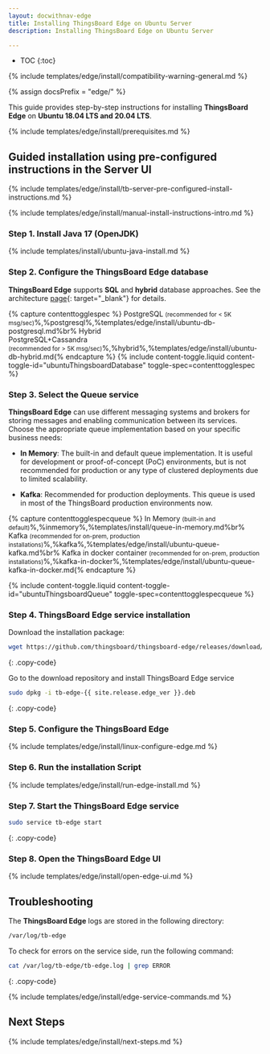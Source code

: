 ```yaml
---
layout: docwithnav-edge
title: Installing ThingsBoard Edge on Ubuntu Server
description: Installing ThingsBoard Edge on Ubuntu Server

---
```


* TOC
{:toc}

{% include templates/edge/install/compatibility-warning-general.md %}

{% assign docsPrefix = "edge/" %}

This guide provides step-by-step instructions for installing **ThingsBoard Edge** on **Ubuntu 18.04 LTS and 20.04 LTS**.

{% include templates/edge/install/prerequisites.md %}

## Guided installation using pre-configured instructions in the Server UI

{% include templates/edge/install/tb-server-pre-configured-install-instructions.md %}

{% include templates/edge/install/manual-install-instructions-intro.md %}

### Step 1. Install Java 17 (OpenJDK) 

{% include templates/install/ubuntu-java-install.md %}

### Step 2. Configure the ThingsBoard Edge database

**ThingsBoard Edge** supports **SQL** and **hybrid** database approaches. See the architecture [page](/docs/reference/#sql-vs-nosql-vs-hybrid-database-approach){: target="_blank"} for details.

{% capture contenttogglespec %}
PostgreSQL <small>(recommended for < 5K msg/sec)</small>%,%postgresql%,%templates/edge/install/ubuntu-db-postgresql.md%br%
Hybrid <br>PostgreSQL+Cassandra<br><small>(recommended for > 5K msg/sec)</small>%,%hybrid%,%templates/edge/install/ubuntu-db-hybrid.md{% endcapture %}
{% include content-toggle.liquid content-toggle-id="ubuntuThingsboardDatabase" toggle-spec=contenttogglespec %}

### Step 3. Select the Queue service

**ThingsBoard Edge** can use different messaging systems and brokers for storing messages and enabling communication between its services. Choose the appropriate queue implementation based on your specific business needs:

* **In Memory**: The built-in and default queue implementation. It is useful for development or proof-of-concept (PoC) environments, but is not recommended for production or any type of clustered deployments due to limited scalability.

* **Kafka**: Recommended for production deployments. This queue is used in most of the ThingsBoard production environments now.

{% capture contenttogglespecqueue %}
In Memory <small>(built-in and default)</small>%,%inmemory%,%templates/install/queue-in-memory.md%br%
Kafka <small>(recommended for on-prem, production installations)</small>%,%kafka%,%templates/edge/install/ubuntu-queue-kafka.md%br%
Kafka in docker container <small>(recommended for on-prem, production installations)</small>%,%kafka-in-docker%,%templates/edge/install/ubuntu-queue-kafka-in-docker.md{% endcapture %}

{% include content-toggle.liquid content-toggle-id="ubuntuThingsboardQueue" toggle-spec=contenttogglespecqueue %}

### Step 4. ThingsBoard Edge service installation

Download the installation package:

```bash
wget https://github.com/thingsboard/thingsboard-edge/releases/download/{{ site.release.edge_tag }}/tb-edge-{{ site.release.edge_ver }}.deb
```
{: .copy-code}

Go to the download repository and install ThingsBoard Edge service

```bash
sudo dpkg -i tb-edge-{{ site.release.edge_ver }}.deb
```
{: .copy-code}

### Step 5. Configure the ThingsBoard Edge

{% include templates/edge/install/linux-configure-edge.md %}

### Step 6. Run the installation Script

{% include templates/edge/install/run-edge-install.md %} 

### Step 7. Start the ThingsBoard Edge service

```bash
sudo service tb-edge start
```
{: .copy-code}

### Step 8. Open the ThingsBoard Edge UI

{% include templates/edge/install/open-edge-ui.md %} 

## Troubleshooting

The **ThingsBoard Edge** logs are stored in the following directory:
 
```bash
/var/log/tb-edge
```
To check for errors on the service side, run the following command:
 
```bash
cat /var/log/tb-edge/tb-edge.log | grep ERROR
```
{: .copy-code}

{% include templates/edge/install/edge-service-commands.md %} 

## Next Steps

{% include templates/edge/install/next-steps.md %}
